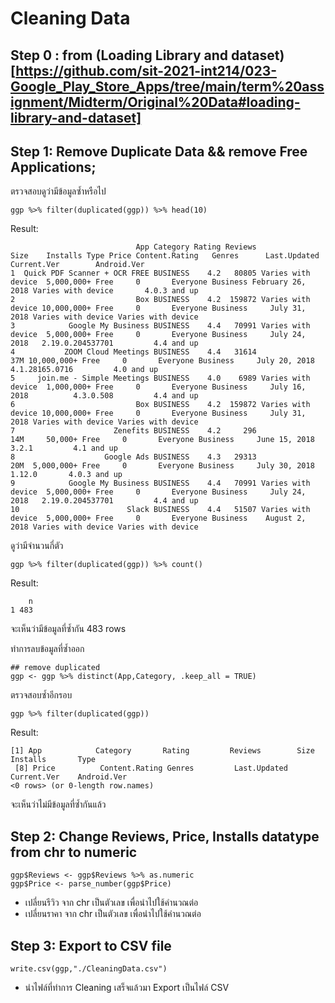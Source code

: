 # Cleaning Data
## Step 0 : from (Loading Library and dataset)[https://github.com/sit-2021-int214/023-Google_Play_Store_Apps/tree/main/term%20assignment/Midterm/Original%20Data#loading-library-and-dataset]
## Step 1: Remove Duplicate Data && remove Free Applications;
ตรวจสอบดูว่ามีข้อมูลซ้ำหรือไป
```
ggp %>% filter(duplicated(ggp)) %>% head(10)
```

Result:

```
                            App Category Rating Reviews               Size    Installs Type Price Content.Rating   Genres      Last.Updated        Current.Ver        Android.Ver
1  Quick PDF Scanner + OCR FREE BUSINESS    4.2   80805 Varies with device  5,000,000+ Free     0       Everyone Business February 26, 2018 Varies with device       4.0.3 and up
2                           Box BUSINESS    4.2  159872 Varies with device 10,000,000+ Free     0       Everyone Business     July 31, 2018 Varies with device Varies with device
3            Google My Business BUSINESS    4.4   70991 Varies with device  5,000,000+ Free     0       Everyone Business     July 24, 2018   2.19.0.204537701         4.4 and up
4           ZOOM Cloud Meetings BUSINESS    4.4   31614                37M 10,000,000+ Free     0       Everyone Business     July 20, 2018     4.1.28165.0716         4.0 and up
5     join.me - Simple Meetings BUSINESS    4.0    6989 Varies with device  1,000,000+ Free     0       Everyone Business     July 16, 2018          4.3.0.508         4.4 and up
6                           Box BUSINESS    4.2  159872 Varies with device 10,000,000+ Free     0       Everyone Business     July 31, 2018 Varies with device Varies with device
7                      Zenefits BUSINESS    4.2     296                14M     50,000+ Free     0       Everyone Business     June 15, 2018              3.2.1         4.1 and up
8                    Google Ads BUSINESS    4.3   29313                20M  5,000,000+ Free     0       Everyone Business     July 30, 2018             1.12.0       4.0.3 and up
9            Google My Business BUSINESS    4.4   70991 Varies with device  5,000,000+ Free     0       Everyone Business     July 24, 2018   2.19.0.204537701         4.4 and up
10                        Slack BUSINESS    4.4   51507 Varies with device  5,000,000+ Free     0       Everyone Business    August 2, 2018 Varies with device Varies with device
```
ดูว่ามีจำนวนกี่ตัว
```
ggp %>% filter(duplicated(ggp)) %>% count()
```

Result:
```
    n
1 483
```

จะเห็นว่ามีข้อมูลที่ซ้ำกัน 483 rows

ทำการลบข้อมูลที่ซ้ำออก
```
## remove duplicated
ggp <- ggp %>% distinct(App,Category, .keep_all = TRUE)
```

ตรวจสอบซ้ำอีกรอบ
```
ggp %>% filter(duplicated(ggp))
```

Result:

```
[1] App            Category       Rating         Reviews        Size           Installs       Type          
 [8] Price          Content.Rating Genres         Last.Updated   Current.Ver    Android.Ver   
<0 rows> (or 0-length row.names)
```
จะเห็นว่าไม่มีข้อมูลที่ซ้ำกันแล้ว


## Step 2: Change Reviews, Price, Installs datatype from chr to numeric
```
ggp$Reviews <- ggp$Reviews %>% as.numeric
ggp$Price <- parse_number(ggp$Price)
```
- เปลี่ยนรีวิว จาก chr เป็นตัวเลข เพื่อนำไปใช้คำนวณต่อ
- เปลี่ยนราคา จาก chr เป็นตัวเลข เพื่อนำไปใช้คำนวณต่อ

## Step 3: Export to CSV file
```
write.csv(ggp,"./CleaningData.csv")
```
- นำไฟล์ที่ทำการ Cleaning เสร็จแล้วมา Export เป็นไฟล์ CSV
